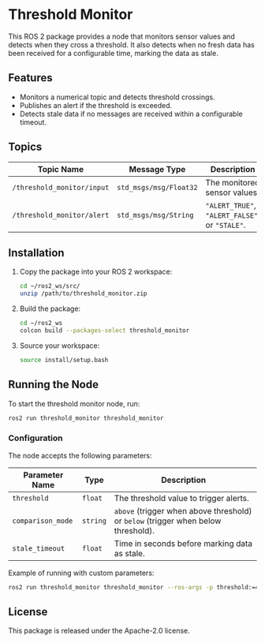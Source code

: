 # Threshold Monitor

This ROS 2 package provides a node that monitors sensor values and detects when they cross a threshold. 
It also detects when no fresh data has been received for a configurable time, marking the data as stale.

## Features

- Monitors a numerical topic and detects threshold crossings.
- Publishes an alert if the threshold is exceeded.
- Detects stale data if no messages are received within a configurable timeout.

## Topics

| Topic Name                  | Message Type                | Description |
|-----------------------------|----------------------------|-------------|
| `/threshold_monitor/input`  | `std_msgs/msg/Float32`     | The monitored sensor values. |
| `/threshold_monitor/alert`  | `std_msgs/msg/String`      | `"ALERT_TRUE"`, `"ALERT_FALSE"`, or `"STALE"`. |

## Installation

1. Copy the package into your ROS 2 workspace:
   ```bash
   cd ~/ros2_ws/src/
   unzip /path/to/threshold_monitor.zip
   ```

2. Build the package:
   ```bash
   cd ~/ros2_ws
   colcon build --packages-select threshold_monitor
   ```

3. Source your workspace:
   ```bash
   source install/setup.bash
   ```

## Running the Node

To start the threshold monitor node, run:

```bash
ros2 run threshold_monitor threshold_monitor
```

### Configuration

The node accepts the following parameters:

| Parameter Name    | Type  | Description |
|------------------|-------|-------------|
| `threshold`      | `float` | The threshold value to trigger alerts. |
| `comparison_mode` | `string` | `above` (trigger when above threshold) or `below` (trigger when below threshold). |
| `stale_timeout`  | `float` | Time in seconds before marking data as stale. |

Example of running with custom parameters:

```bash
ros2 run threshold_monitor threshold_monitor --ros-args -p threshold:=40.0 -p comparison_mode:=below -p stale_timeout:=10.0
```

## License

This package is released under the Apache-2.0 license.
